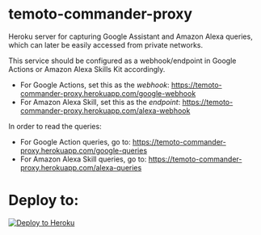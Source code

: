 # temoto-commander-proxy
Heroku server for capturing Google Assistant and Amazon Alexa queries, which can later be easily accessed from private networks. 

This service should be configured as a webhook/endpoint in Google Actions or Amazon Alexa Skills Kit accordingly.
* For Google Actions, set this as the *webhook*: https://temoto-commander-proxy.herokuapp.com/google-webhook
* For Amazon Alexa Skill, set this as the *endpoint*: https://temoto-commander-proxy.herokuapp.com/alexa-webhook

In order to read the queries:
* For Google Action queries, go to: https://temoto-commander-proxy.herokuapp.com/google-queries
* For Amazon Alexa Skill queries, go to: https://temoto-commander-proxy.herokuapp.com/alexa-queries

# Deploy to:
[![Deploy to Heroku](https://www.herokucdn.com/deploy/button.svg)](https://heroku.com/deploy)

